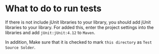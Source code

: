 
**What to do to run tests**
========================================

If there is not include jUnit libraries to your library, you should add jUnit libraries to your library. 
For added this, enter the project settings into the libraries and add `jUnit:jUnit:4.12` to `Maven`.   

In addition, Make sure that it is checked to mark `this directory` as `Test Source Solder`.

